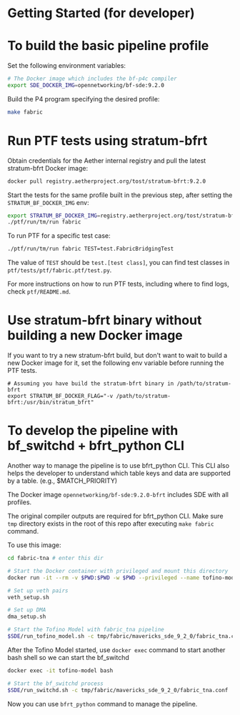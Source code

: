 <!-- Copyright 2020-present Open Networking Foundation -->
<!-- SPDX-License-Identifier: Apache-2.0 -->

Getting Started (for developer)
====

# To build the basic pipeline profile

Set the following environment variables:

```bash
# The Docker image which includes the bf-p4c compiler
export SDE_DOCKER_IMG=opennetworking/bf-sde:9.2.0
```

Build the P4 program specifying the desired profile:

```bash
make fabric
```

# Run PTF tests using stratum-bfrt

Obtain credentials for the Aether internal registry and pull the latest
stratum-bfrt Docker image:

```bash
docker pull registry.aetherproject.org/tost/stratum-bfrt:9.2.0
```

Start the tests for the same profile built in the previous step, after setting
the `STRATUM_BF_DOCKER_IMG` env:

```bash
export STRATUM_BF_DOCKER_IMG=registry.aetherproject.org/tost/stratum-bfrt:9.2.0
./ptf/run/tm/run fabric
```

To run PTF for a specific test case:

```bash
./ptf/run/tm/run fabric TEST=test.FabricBridgingTest
```

The value of `TEST` should be `test.[test class]`, you can find test classes in
`ptf/tests/ptf/fabric.ptf/test.py`.

For more instructions on how to run PTF tests, including where to
find logs, check `ptf/README.md`.

# Use stratum-bfrt binary without building a new Docker image

If you want to try a new stratum-bfrt build, but don't want to wait to build
a new Docker image for it, set the following env variable before running the PTF tests.

```
# Assuming you have build the stratum-bfrt binary in /path/to/stratum-bfrt
export STRATUM_BF_DOCKER_FLAG="-v /path/to/stratum-bfrt:/usr/bin/stratum_bfrt"
```

# To develop the pipeline with bf_switchd + bfrt_python CLI

Another way to manage the pipeline is to use bfrt_python CLI. This CLI also helps the developer to understand which table keys and data are supported by a table. (e.g., $MATCH_PRIORITY)

The Docker image `opennetworking/bf-sde:9.2.0-bfrt` includes SDE with all profiles.

The original compiler outputs are required for bfrt_python CLI.
Make sure `tmp` directory exists in the root of this repo after executing `make fabric` command.

To use this image:

```bash
cd fabric-tna # enter this dir

# Start the Docker container with privileged and mount this directory
docker run -it --rm -v $PWD:$PWD -w $PWD --privileged --name tofino-model opennetworking/bf-sde:9.2.0-bfrt

# Set up veth pairs
veth_setup.sh

# Set up DMA
dma_setup.sh

# Start the Tofino Model with fabric_tna pipeline
$SDE/run_tofino_model.sh -c tmp/fabric/mavericks_sde_9_2_0/fabric_tna.conf -p fabric_tna
```

After the Tofino Model started, use `docker exec` command to start another bash shell so we can start the bf_switchd

```bash
docker exec -it tofino-model bash

# Start the bf_switchd process
$SDE/run_switchd.sh -c tmp/fabric/mavericks_sde_9_2_0/fabric_tna.conf
```

Now you can use `bfrt_python` command to manage the pipeline.
